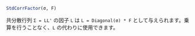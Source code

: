 ```julia
StdCorrFactor(σ, F)

```

共分散行列 `Σ = LL'` の因子 `L` は `L = Diagonal(σ) * F` として与えられます。乗算を行うことなく、`L` の代わりに使用できます。
